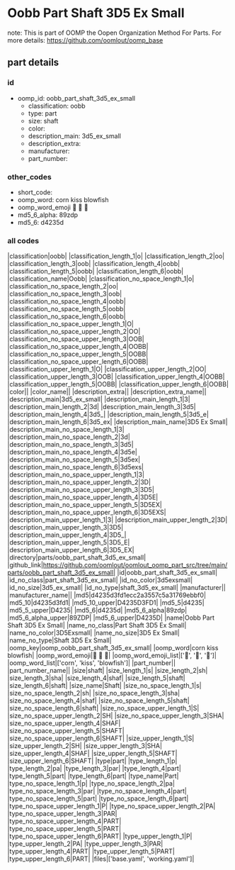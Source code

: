 # Oobb Part Shaft 3D5 Ex Small  

note: This is part of OOMP the Oopen Organization Method For Parts. For more details: https://github.com/oomlout/oomp_base

##  part details





### id
* oomp_id: oobb_part_shaft_3d5_ex_small
  * classification: oobb
  * type: part
  * size: shaft
  * color: 
  * description_main: 3d5_ex_small
  * description_extra: 
  * manufacturer: 
  * part_number: 

### other_codes
* short_code: 
* oomp_word: corn kiss blowfish
* oomp_word_emoji :corn: :kiss: :blowfish:
* md5_6_alpha: 89zdp
* md5_6: d4235d

### all codes 
|classification|oobb|
|classification_length_1|o|
|classification_length_2|oo|
|classification_length_3|oob|
|classification_length_4|oobb|
|classification_length_5|oobb|
|classification_length_6|oobb|
|classification_name|Oobb|
|classification_no_space_length_1|o|
|classification_no_space_length_2|oo|
|classification_no_space_length_3|oob|
|classification_no_space_length_4|oobb|
|classification_no_space_length_5|oobb|
|classification_no_space_length_6|oobb|
|classification_no_space_upper_length_1|O|
|classification_no_space_upper_length_2|OO|
|classification_no_space_upper_length_3|OOB|
|classification_no_space_upper_length_4|OOBB|
|classification_no_space_upper_length_5|OOBB|
|classification_no_space_upper_length_6|OOBB|
|classification_upper_length_1|O|
|classification_upper_length_2|OO|
|classification_upper_length_3|OOB|
|classification_upper_length_4|OOBB|
|classification_upper_length_5|OOBB|
|classification_upper_length_6|OOBB|
|color||
|color_name||
|description_extra||
|description_extra_name||
|description_main|3d5_ex_small|
|description_main_length_1|3|
|description_main_length_2|3d|
|description_main_length_3|3d5|
|description_main_length_4|3d5_|
|description_main_length_5|3d5_e|
|description_main_length_6|3d5_ex|
|description_main_name|3D5 Ex Small|
|description_main_no_space_length_1|3|
|description_main_no_space_length_2|3d|
|description_main_no_space_length_3|3d5|
|description_main_no_space_length_4|3d5e|
|description_main_no_space_length_5|3d5ex|
|description_main_no_space_length_6|3d5exs|
|description_main_no_space_upper_length_1|3|
|description_main_no_space_upper_length_2|3D|
|description_main_no_space_upper_length_3|3D5|
|description_main_no_space_upper_length_4|3D5E|
|description_main_no_space_upper_length_5|3D5EX|
|description_main_no_space_upper_length_6|3D5EXS|
|description_main_upper_length_1|3|
|description_main_upper_length_2|3D|
|description_main_upper_length_3|3D5|
|description_main_upper_length_4|3D5_|
|description_main_upper_length_5|3D5_E|
|description_main_upper_length_6|3D5_EX|
|directory|parts/oobb_part_shaft_3d5_ex_small|
|github_link|https://github.com/oomlout/oomlout_oomp_part_src/tree/main/parts/oobb_part_shaft_3d5_ex_small|
|id|oobb_part_shaft_3d5_ex_small|
|id_no_class|part_shaft_3d5_ex_small|
|id_no_color|3d5exsmall|
|id_no_size|3d5_ex_small|
|id_no_type|shaft_3d5_ex_small|
|manufacturer||
|manufacturer_name||
|md5|d4235d3fd1ecc2a3557c5a31769ebbf0|
|md5_10|d4235d3fd1|
|md5_10_upper|D4235D3FD1|
|md5_5|d4235|
|md5_5_upper|D4235|
|md5_6|d4235d|
|md5_6_alpha|89zdp|
|md5_6_alpha_upper|89ZDP|
|md5_6_upper|D4235D|
|name|Oobb Part Shaft 3D5 Ex Small|
|name_no_class|Part Shaft 3D5 Ex Small|
|name_no_color|3D5Exsmall|
|name_no_size|3D5 Ex Small|
|name_no_type|Shaft 3D5 Ex Small|
|oomp_key|oomp_oobb_part_shaft_3d5_ex_small|
|oomp_word|corn kiss blowfish|
|oomp_word_emoji|:corn: :kiss: :blowfish:|
|oomp_word_emoji_list|[':corn:', ':kiss:', ':blowfish:']|
|oomp_word_list|['corn', 'kiss', 'blowfish']|
|part_number||
|part_number_name||
|size|shaft|
|size_length_1|s|
|size_length_2|sh|
|size_length_3|sha|
|size_length_4|shaf|
|size_length_5|shaft|
|size_length_6|shaft|
|size_name|Shaft|
|size_no_space_length_1|s|
|size_no_space_length_2|sh|
|size_no_space_length_3|sha|
|size_no_space_length_4|shaf|
|size_no_space_length_5|shaft|
|size_no_space_length_6|shaft|
|size_no_space_upper_length_1|S|
|size_no_space_upper_length_2|SH|
|size_no_space_upper_length_3|SHA|
|size_no_space_upper_length_4|SHAF|
|size_no_space_upper_length_5|SHAFT|
|size_no_space_upper_length_6|SHAFT|
|size_upper_length_1|S|
|size_upper_length_2|SH|
|size_upper_length_3|SHA|
|size_upper_length_4|SHAF|
|size_upper_length_5|SHAFT|
|size_upper_length_6|SHAFT|
|type|part|
|type_length_1|p|
|type_length_2|pa|
|type_length_3|par|
|type_length_4|part|
|type_length_5|part|
|type_length_6|part|
|type_name|Part|
|type_no_space_length_1|p|
|type_no_space_length_2|pa|
|type_no_space_length_3|par|
|type_no_space_length_4|part|
|type_no_space_length_5|part|
|type_no_space_length_6|part|
|type_no_space_upper_length_1|P|
|type_no_space_upper_length_2|PA|
|type_no_space_upper_length_3|PAR|
|type_no_space_upper_length_4|PART|
|type_no_space_upper_length_5|PART|
|type_no_space_upper_length_6|PART|
|type_upper_length_1|P|
|type_upper_length_2|PA|
|type_upper_length_3|PAR|
|type_upper_length_4|PART|
|type_upper_length_5|PART|
|type_upper_length_6|PART|
|files|['base.yaml', 'working.yaml']|
